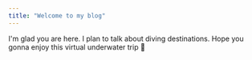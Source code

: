 ```yaml
---
title: "Welcome to my blog"
---
```


I'm glad you are here. I plan to talk about diving destinations. Hope you gonna enjoy this virtual underwater trip :ocean:
